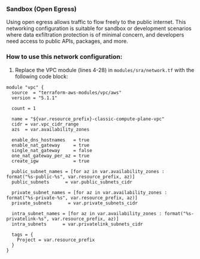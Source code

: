 ### Sandbox (Open Egress)
Using open egress allows traffic to flow freely to the public internet. This networking configuration is suitable for sandbox or development scenarios where data exfiltration protection is of minimal concern, and developers need access to public APIs, packages, and more.


### How to use this network configuration:

1. Replace the VPC module (lines 4-28) in `modules/sra/network.tf` with the following code block:
```
module "vpc" {
  source  = "terraform-aws-modules/vpc/aws"
  version = "5.1.1"

  count = 1

  name = "${var.resource_prefix}-classic-compute-plane-vpc"
  cidr = var.vpc_cidr_range
  azs  = var.availability_zones

  enable_dns_hostnames   = true
  enable_nat_gateway     = true
  single_nat_gateway     = false
  one_nat_gateway_per_az = true
  create_igw             = true

  public_subnet_names = [for az in var.availability_zones : format("%s-public-%s", var.resource_prefix, az)]
  public_subnets      = var.public_subnets_cidr

  private_subnet_names = [for az in var.availability_zones : format("%s-private-%s", var.resource_prefix, az)]
  private_subnets      = var.private_subnets_cidr

  intra_subnet_names = [for az in var.availability_zones : format("%s-privatelink-%s", var.resource_prefix, az)]
  intra_subnets      = var.privatelink_subnets_cidr

  tags = {
    Project = var.resource_prefix
  }
}

```